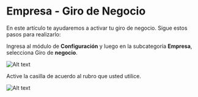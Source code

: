 # Empresa - Giro de Negocio

En este artículo te ayudaremos a activar tu giro de negocio. Sigue estos pasos para realizarlo:

Ingresa al módulo de **Configuración** y luego en la subcategoría **Empresa**, selecciona Giro de **negocio**.

![Alt text](img/giro1.jpg)

Active la casilla de acuerdo al rubro que usted utilice.

![Alt text](img/giro2.jpg)
